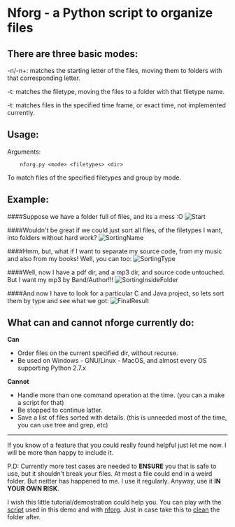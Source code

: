 Nforg  -  a Python script to organize files 
===========================================


There are three basic modes:
------------------------

-n/-n+: matches the starting letter of the files, moving them
 to folders with that corresponding letter.
 

-t: matches the filetype, moving the files to a folder with that
filetype name.


-t: matches files in the specified time frame, or exact time, not 
implemented currently.  





Usage: 
------

Arguments:

		nforg.py <mode> <filetypes> <dir>


To match files of the specified filetypes and group by mode.  



Example:  
----------



####Suppose we have a folder full of files, and its a mess :O
![Start](https://raw.github.com/someoneigna/python-projects/master/nforg-file_organizer/example_data/after.jpg)  





####Wouldn't be great if we could just sort all files, of the filetypes I want, into folders without hard work?
![SortingName](https://raw.github.com/someoneigna/python-projects/master/nforg-file_organizer/example_data/after_selective_name.jpg)  






####Hmm, but, what if I want to separate my source code, from my music and also from my books! Well, you can too:
![SortingType](https://raw.github.com/someoneigna/python-projects/master/nforg-file_organizer/example_data/sort_by_filetype.jpg)  







####Well, now I have a pdf dir, and a mp3 dir, and source code untouched. But I want my mp3 by Band/Author!!!
![SortingInsideFolder](https://raw.github.com/someoneigna/python-projects/master/nforg-file_organizer/example_data/sort_by_name_inside_mp3.jpg)  






####And now I have to look for a particular C and Java project, so lets sort them by type and see what we got:
![FinalResult](https://raw.github.com/someoneigna/python-projects/master/nforg-file_organizer/example_data/final_result.jpg)  










What can and cannot nforge currently do:  
----------------------------------------  



**Can**
* Order files on the current specified dir, without recurse.
* Be used on Windows - GNU/Linux - MacOS, and almost every OS supporting Python 2.7.x


**Cannot**
* Handle more than one command operation at the time. (you can a make a script for that)
* Be stopped to continue latter.
* Save a list of files sorted with details. (this is unneeded most of the time, you can use tree and grep, etc)  


---------------
If you know of a feature that you could really found helpful just let me now. I will be more than happy to include it.  


P.D: Currently more test cases are needed to **ENSURE** you that is safe to use, but it shouldn't break your files.
At most a file could end in a weird folder. But neitter has happened to me. I use it regularly. Anyway, use it **IN YOUR
OWN RISK**.  



I wish this little tutorial/demostration could help you. You can play with the [script][1] used in this demo and
with [nforg][2]. Just in case take this to [clean][3] the folder after.  


[1]: https://github.com/someoneigna/python-projects/blob/master/nforg-file_organizer/example_data/generate_files.py
[2]: https://github.com/someoneigna/python-projects/blob/master/nforg-file_organizer/nforg.py
[3]: https://github.com/someoneigna/python-projects/blob/master/nforg-file_organizer/example_data/clean_dir.sh
